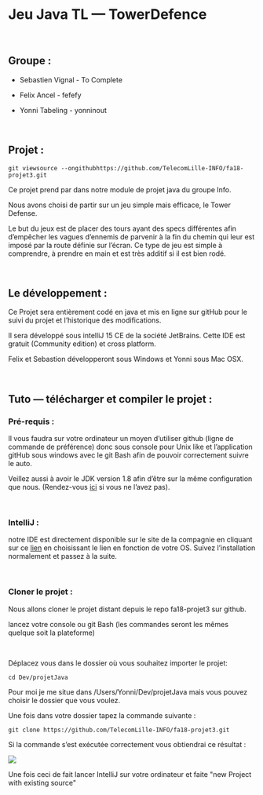 Jeu Java TL — TowerDefence
==========================

 

Groupe :
--------

-   Sebastien Vignal - To Complete

-   Felix Ancel - fefefy

-   Yonni Tabeling - yonninout

 

Projet :
--------

~~~~~~~~~~~~~~~~~~~~~~~~~~~~~~~~~~~~~~~~~~~~~~~~~~~~~~~~~~~~~~~~~~~~~~~~~~~~~~~~
git viewsource --ongithubhttps://github.com/TelecomLille-INFO/fa18-projet3.git
~~~~~~~~~~~~~~~~~~~~~~~~~~~~~~~~~~~~~~~~~~~~~~~~~~~~~~~~~~~~~~~~~~~~~~~~~~~~~~~~

Ce projet prend par dans notre module de projet java du groupe Info.

Nous avons choisi de partir sur un jeu simple mais efficace, le Tower Defense.

Le but du jeux est de placer des tours ayant des specs différentes afin
d’empêcher les vagues d’ennemis de parvenir à la fin du chemin qui leur est
imposé par la route définie sur l’écran. Ce type de jeu est simple à comprendre,
à prendre en main et est très additif si il est bien rodé.

 

Le développement :
------------------

Ce Projet sera entièrement codé en java et mis en ligne sur gitHub pour le suivi
du projet et l’historique des modifications.

Il sera développé sous intelliJ 15 CE de la société JetBrains. Cette IDE est
gratuit (Community edition) et cross platform.

Felix et Sebastion développeront sous Windows et Yonni sous Mac OSX.

 

Tuto — télécharger et compiler le projet :
------------------------------------------

### Pré-requis :

Il vous faudra sur votre ordinateur un moyen d’utiliser github (ligne de
commande de préférence) donc sous console pour Unix like et l’application gitHub
sous windows avec le git Bash afin de pouvoir correctement suivre le auto.

Veillez aussi à avoir le JDK version 1.8 afin d’être sur la même configuration
que nous. (Rendez-vous [ici](<http://www.java.com/fr/download/>) si vous ne
l’avez pas).

 

### IntelliJ :

notre IDE est directement disponible sur le site de la compagnie en cliquant sur
ce [lien](<https://www.jetbrains.com/idea/download/>) en choisissant le lien en
fonction de votre OS. Suivez l’installation normalement et passez à la suite.

 

### Cloner le projet :

Nous allons cloner le projet distant depuis le repo fa18-projet3 sur github.

lancez votre console ou git Bash (les commandes seront les mêmes quelque soit la
plateforme)

 

Déplacez vous dans le dossier où vous souhaitez importer le projet:

`cd Dev/projetJava`

Pour moi je me situe dans /Users/Yonni/Dev/projetJava mais vous pouvez choisir
le dossier que vous voulez.

Une fois dans votre dossier tapez la commande suivante :

`git clone https://github.com/TelecomLille-INFO/fa18-projet3.git`

Si la commande s’est exécutée correctement vous obtiendrai ce résultat :

![](</Users/Yonni/Documents/tuto-Git.jpeg>)

Une fois ceci de fait lancer IntelliJ sur votre ordinateur et faite "new Project
with existing source"

 

